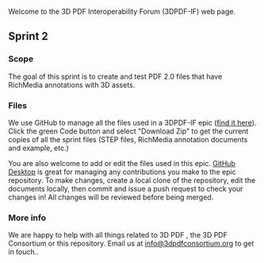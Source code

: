 Welcome to the 3D PDF Interoperability Forum (3DPDF-IF) web page.

## Sprint 2

### Scope
The goal of this sprint is to create and test PDF 2.0 files that have RichMedia annotations with 3D assets.

### Files

We use GitHub to manage all the files used in a 3DPDF-IF epic ([find it here](https://github.com/3D-PDF-Consortium/3DPDF-IF-Epic-1)). Click the green Code button and select "Download Zip" to get the current copies of all the sprint files (STEP files, RichMedia annotation documents and example, etc.)

You are also welcome to add or edit the files used in this epic. [GitHub Desktop](https://desktop.github.com/) is great for managing any contributions you make to the epic repository. To make changes, create a local clone of the repository, edit the documents locally, then commit and issue a push request to check your changes in! All changes will be reviewed before being merged.

### More info

We are happy to help with all things related to 3D PDF , the 3D PDF Consortium or this repository. Email us at info@3dpdfconsortium.org to get in touch..
